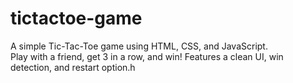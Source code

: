 # tictactoe-game
A simple Tic-Tac-Toe game using HTML, CSS, and JavaScript.<br> Play with a friend, get 3 in a row, and win! Features a clean UI, win detection, and restart option.h
